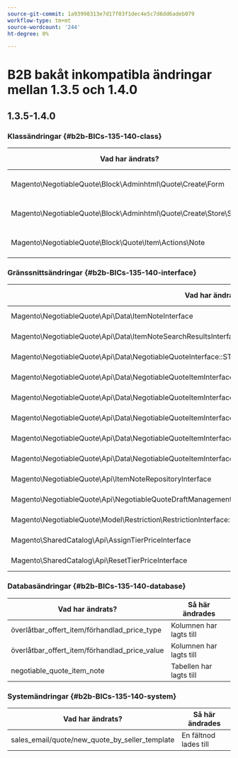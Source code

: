 ```yaml
---
source-git-commit: 1a93998313e7d17f03f1dec4e5c7d6dd6adeb079
workflow-type: tm+mt
source-wordcount: '244'
ht-degree: 0%

---
```

# B2B bakåt inkompatibla ändringar mellan 1.3.5 och 1.4.0

## 1.3.5-1.4.0

### Klassändringar {#b2b-BICs-135-140-class}

| Vad har ändrats? | Så här ändrades |
| --- | --- |
| Magento\NegotiableQuote\Block\Adminhtml\Quote\Create\Form | Klassen har lagts till. |
| Magento\NegotiableQuote\Block\Adminhtml\Quote\Create\Store\Select | Klassen har lagts till. |
| Magento\NegotiableQuote\Block\Quote\Item\Actions\Note | Klassen har lagts till. |

### Gränssnittsändringar {#b2b-BICs-135-140-interface}

| Vad har ändrats? | Så här ändrades |
| --- | --- |
| Magento\NegotiableQuote\Api\Data\ItemNoteInterface | Gränssnittet lades till. |
| Magento\NegotiableQuote\Api\Data\ItemNoteSearchResultsInterface | Gränssnittet lades till. |
| Magento\NegotiableQuote\Api\Data\NegotiableQuoteInterface::STATUS\_DRAFT\_BY\_ADMIN | En konstant har lagts till. |
| Magento\NegotiableQuote\Api\Data\NegotiableQuoteItemInterface::NEGOTIATED\_PRICE\_TYPE | En konstant har lagts till. |
| Magento\NegotiableQuote\Api\Data\NegotiableQuoteItemInterface::NEGOTIATED\_PRICE\_TYPE\_AMOUNT\_DISCOUNT | En konstant har lagts till. |
| Magento\NegotiableQuote\Api\Data\NegotiableQuoteItemInterface::NEGOTIATED\_PRICE\_TYPE\_PERCENTAGE\_DISCOUNT | En konstant har lagts till. |
| Magento\NegotiableQuote\Api\Data\NegotiableQuoteItemInterface::NEGOTIATED\_PRICE\_TYPE\_PROPOSED\_TOTAL | En konstant har lagts till. |
| Magento\NegotiableQuote\Api\Data\NegotiableQuoteItemInterface::NEGOTIATED\_PRICE\_VALUE | En konstant har lagts till. |
| Magento\NegotiableQuote\Api\ItemNoteRepositoryInterface | Gränssnittet lades till. |
| Magento\NegotiableQuote\Api\NegotiableQuoteDraftManagementInterface | Gränssnittet lades till. |
| Magento\NegotiableQuote\Model\Restriction\RestrictionInterface::ACTION\_VIEW | En konstant har lagts till. |
| Magento\SharedCatalog\Api\AssignTierPriceInterface | Gränssnittet lades till. |
| Magento\SharedCatalog\Api\ResetTierPriceInterface | Gränssnittet lades till. |

### Databasändringar {#b2b-BICs-135-140-database}

| Vad har ändrats? | Så här ändrades |
| --- | --- |
| överlåtbar\_offert\_item/förhandlad\_price\_type | Kolumnen har lagts till |
| överlåtbar\_offert\_item/förhandlad\_price\_value | Kolumnen har lagts till |
| negotiable\_quote\_item\_note | Tabellen har lagts till |

### Systemändringar {#b2b-BICs-135-140-system}

| Vad har ändrats? | Så här ändrades |
| --- | --- |
| sales\_email/quote/new\_quote\_by\_seller\_template | En fältnod lades till |
